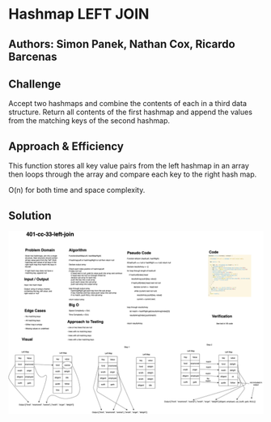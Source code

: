 # Hashmap LEFT JOIN

## Authors: Simon Panek, Nathan Cox, Ricardo Barcenas

## Challenge

Accept two hashmaps and combine the contents of each in a third data structure. Return all contents of the first hashmap and append the values from the matching keys of the second hashmap.

## Approach & Efficiency

This function stores all key value pairs from the left hashmap in an array then loops through the array and compare each key to the right hash map.

O(n) for both time and space complexity.

## Solution

![Whiteboard](401-cc-33-left-join.png)